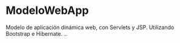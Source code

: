 # ModeloWebApp
Modelo de aplicación dinámica web, con Servlets y JSP. Utilizando Bootstrap e Hibernate.
..
